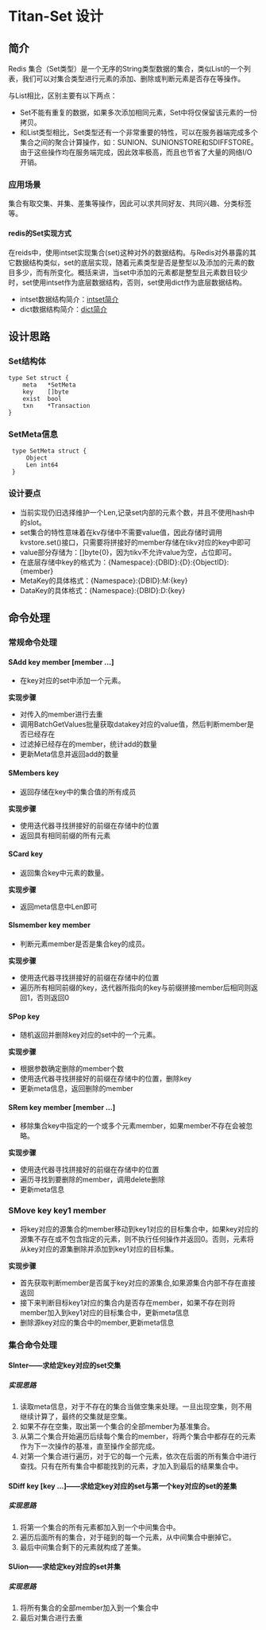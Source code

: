 # Titan-Set 设计

## 简介

Redis 集合（Set类型）是一个无序的String类型数据的集合，类似List的一个列表，我们可以对集合类型进行元素的添加、删除或判断元素是否存在等操作。

与List相比，区别主要有以下两点：

* Set不能有重复的数据，如果多次添加相同元素，Set中将仅保留该元素的一份拷贝。
* 和List类型相比，Set类型还有一个非常重要的特性，可以在服务器端完成多个集合之间的聚合计算操作，如：SUNION、SUNIONSTORE和SDIFFSTORE。由于这些操作均在服务端完成，因此效率极高，而且也节省了大量的网络I/O开销。

### 应用场景
集合有取交集、并集、差集等操作，因此可以求共同好友、共同兴趣、分类标签等。

#### redis的Set实现方式

在reids中，使用intset实现集合(set)这种对外的数据结构。与Redis对外暴露的其它数据结构类似，set的底层实现，随着元素类型是否是整型以及添加的元素的数目多少，而有所变化。概括来讲，当set中添加的元素都是整型且元素数目较少时，set使用intset作为底层数据结构，否则，set使用dict作为底层数据结构。

* intset数据结构简介：[intset简介](https://juejin.im/post/58350d1a67f3560065e74bde)
* dict数据结构简介：[dict简介](https://mp.weixin.qq.com/s?__biz=MzA4NTg1MjM0Mg==&mid=2657261203&idx=1&sn=f7ff61ce42e29b874a8026683875bbb1&scene=21#wechat_redirect)


## 设计思路

### Set结构体
	type Set struct {
	    meta   *SetMeta
	    key    []byte
	    exist  bool
	    txn    *Transaction
	}
	
### SetMeta信息
	 type SetMeta struct {
	     Object
	     Len int64
	 }
	 
### 设计要点
	 
* 当前实现仍旧选择维护一个Len,记录set内部的元素个数，并且不使用hash中的slot。
* set集合的特性意味着在kv存储中不需要value值，因此存储时调用kvstore.set()接口，只需要将拼接好的member存储在tikv对应的key中即可
* value部分存储为：[]byte{0}，因为tikv不允许value为空，占位即可。
* 在底层存储中key的格式为：{Namespace}:{DBID}:{D}:{ObjectID}:{member}
* MetaKey的具体格式：{Namespace}:{DBID}:M:{key}
* DataKey的具体格式：{Namespace}:{DBID}:D:{key}
	 
## 命令处理
### 常规命令处理
#### SAdd key member [member ...]
* 在key对应的set中添加一个元素。

**实现步骤**

* 对传入的member进行去重
* 调用BatchGetValues批量获取datakey对应的value值，然后判断member是否已经存在
* 过滤掉已经存在的member，统计add的数量
* 更新Meta信息并返回add的数量

#### SMembers key

* 返回存储在key中的集合值的所有成员

**实现步骤**

* 使用迭代器寻找拼接好的前缀在存储中的位置
* 返回具有相同前缀的所有元素


#### SCard key
* 返回集合key中元素的数量。

**实现步骤**

* 返回meta信息中Len即可


#### SIsmember key member 
* 判断元素member是否是集合key的成员。

**实现步骤**

* 使用迭代器寻找拼接好的前缀在存储中的位置
* 遍历所有相同前缀的key，迭代器所指向的key与前缀拼接member后相同则返回1，否则返回0

#### SPop key

* 随机返回并删除key对应的set中的一个元素。

**实现步骤**

* 根据参数确定删除的member个数
* 使用迭代器寻找拼接好的前缀在存储中的位置，删除key
* 更新meta信息，返回删除的member
 

#### SRem key member [member ...]
* 移除集合key中指定的一个或多个元素member，如果member不存在会被忽略。

**实现步骤**

* 使用迭代器寻找拼接好的前缀在存储中的位置
* 遍历寻找到要删除的member，调用delete删除
* 更新meta信息

### SMove key key1 member
* 将key对应的源集合的member移动到key1对应的目标集合中，如果key对应的源集不存在或不包含指定的元素，则不执行任何操作并返回0。否则，元素将从key对应的源集删除并添加到key1对应的目标集。

**实现步骤**

* 首先获取判断member是否属于key对应的源集合,如果源集合内部不存在直接返回
* 接下来判断目标key1对应的集合内是否存在member，如果不存在则将member加入到key1对应的目标集合中，更新meta信息
* 删除源key对应的集合中的member,更新meta信息

### 集合命令处理


#### SInter——求给定key对应的set交集
##### 实现思路
1. 读取meta信息，对于不存在的集合当做空集来处理。一旦出现空集，则不用继续计算了，最终的交集就是空集。
2. 如果不存在空集，取出第一个集合的全部member为基准集合。
3. 从第二个集合开始遍历后续每个集合的member，将两个集合中都存在的元素作为下一次操作的基准，直至操作全部完成。
4. 对第一个集合进行遍历，对于它的每一个元素，依次在后面的所有集合中进行查找。只有在所有集合中都能找到的元素，才加入到最后的结果集合中。

#### SDiff key [key ...]——求给定key对应的set与第一个key对应的set的差集
##### 实现思路

1. 将第一个集合的所有元素都加入到一个中间集合中。
2. 遍历后面所有的集合，对于碰到的每一个元素，从中间集合中删掉它。
3. 最后中间集合剩下的元素就构成了差集。

#### SUion——求给定key对应的set并集
##### 实现思路
1. 将所有集合的全部member加入到一个集合中
2. 最后对集合进行去重
